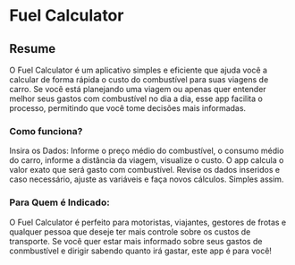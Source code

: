 # Fuel Calculator

## Resume
O Fuel Calculator é um aplicativo simples e eficiente que ajuda você a calcular de forma rápida o custo do combustível para suas viagens de carro. 
Se você está planejando uma viagem ou apenas quer entender melhor seus gastos com combustível no dia a dia, esse app facilita o processo, permitindo que você 
tome decisões mais informadas.
### Como funciona?
Insira os Dados: Informe o preço médio do combustível, o consumo médio do carro, informe a distância da viagem, visualize o custo. O app calcula o valor exato que será gasto com combustível.
Revise os dados inseridos e caso necessário, ajuste as variáveis e faça novos cálculos. Simples assim.

### Para Quem é Indicado:
O Fuel Calculator é perfeito para motoristas, viajantes, gestores de frotas e qualquer pessoa que deseje ter mais controle sobre os custos de transporte. 
Se você quer estar mais informado sobre seus gastos de conmbustível e dirigir sabendo quanto irá gastar, este app é para você!
